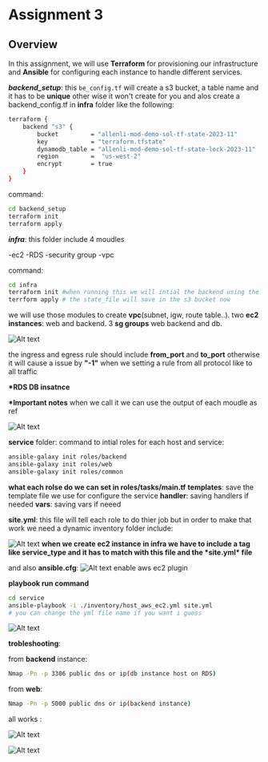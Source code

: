 # Assignment 3

## Overview

In this assignment, we will use **Terraform** for provisioning our infrastructure and **Ansible** for configuring each instance to handle different services.

**_*backend_setup*_**: this `be_config.tf` will create a s3 bucket, a table name and it has to be **unique** other wise it won't create for you and alos create a backend_config.tf in **infra** folder like the following:

```sh
terraform {
    backend "s3" {
        bucket         = "allenli-mod-demo-sol-tf-state-2023-11"
        key            = "terraform.tfstate"
        dynamodb_table = "allenli-mod-demo-sol-tf-state-lock-2023-11"
        region         =  "us-west-2"
        encrypt        = true
    }
}
```

command:

```sh
cd backend_setup
terraform init
terraform apply
```

**_infra_**: this folder include 4 moudles

-ec2
-RDS
-security group
-vpc

command:

```sh
cd infra
terraform init #when running this we will intial the backend using the file created by backend_setup
terrform apply # the state_file will save in the s3 bucket now
```

we will use those modules to create **vpc**(subnet, igw, route table..).
two **ec2 instances**: web and backend.
3 **sg groups** web backend and db.

![Alt text](image.png)

the ingress and egress rule should include **from_port** and **to_port** otherwise it will cause a issue by **"-1"** when we setting a rule from all protocol like to all traffic

**\*RDS DB insatnce**

**\*Important notes**
when we call it we can use the output of each moudle as ref

![Alt text](image-1.png)

**service** folder:
command to intial roles for each host and service:

```sh
ansible-galaxy init roles/backend
ansible-galaxy init roles/web
ansible-galaxy init roles/common

```

**what each rolse do we can set in roles/tasks/main.tf**
**templates**: save the template file we use for configure the service
**handler**: saving handlers if needed
**vars**: saving vars if neeed

**site.yml**: this file will tell each role to do thier job
but in order to make that work we need a dynamic inventory folder include:

![Alt text](image-2.png)
**when we create ec2 instance in infra we have to include a tag like service_type and it has to match with this file and the \***site.yml**\* file**

and also **ansible.cfg**:
![Alt text](image-3.png)
enable aws ec2 plugin

**playbook run command**

```sh
cd service
ansible-playbook -i ./inventory/host_aws_ec2.yml site.yml
# you can change the yml file name if you want i guess
```

![Alt text](image-4.png)

**trobleshooting**:

from **backend** instance:

```sh
Nmap -Pn -p 3306 public dns or ip(db instance host on RDS)
```

from **web**:

```sh
Nmap -Pn -p 5000 public dns or ip(backend instance)
```

all works :

![Alt text](image-5.png)

![Alt text](image-6.png)
